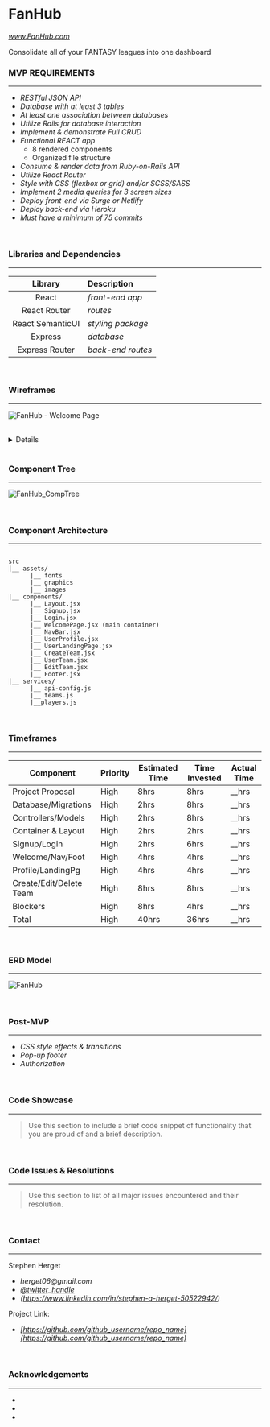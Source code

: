 # FanHub     
_www.FanHub.com_

Consolidate all of your FANTASY leagues into one dashboard

### MVP REQUIREMENTS
***

- _RESTful JSON API_
- _Database with at least 3 tables_
- _At least one association between databases_
- _Utilize Rails for database interaction_
- _Implement & demonstrate Full CRUD_
- _Functional REACT app_
    - 8 rendered components
    - Organized file structure
- _Consume & render data from Ruby-on-Rails API_
- _Utilize React Router_
- _Style with CSS (flexbox or grid) and/or SCSS/SASS_
- _Implement 2 media queries for 3 screen sizes_
- _Deploy front-end via Surge or Netlify_
- _Deploy back-end via Heroku_
- _Must have a minimum of 75 commits_

<br>

### Libraries and Dependencies
***

|     Library      | Description       |
| :--------------: | :-----------------|
|      React       |  _front-end app_  |
|   React Router   |      _routes_     |
| React SemanticUI | _styling package_ |
|     Express      |     _database_    |
|  Express Router  | _back-end routes_ |

<br>

### Wireframes
***

![FanHub - Welcome Page](https://user-images.githubusercontent.com/82413689/131147415-72fb2bd3-07bc-4f3d-babb-09ca58444ff4.png)

<br>

<details>
    
![FanHub](https://user-images.githubusercontent.com/82413689/131126412-663b8952-8b81-44ab-ab4e-a39c43e3a5f0.png)
    
</details>

<br>

### Component Tree
***

![FanHub_CompTree](https://user-images.githubusercontent.com/82413689/131147057-7e55363d-1f9c-49e3-b48f-734154a07135.png)

<br>

### Component Architecture
***

``` structure

src
|__ assets/
      |__ fonts
      |__ graphics
      |__ images
|__ components/
      |__ Layout.jsx 
      |__ Signup.jsx
      |__ Login.jsx
      |__ WelcomePage.jsx (main container)
      |__ NavBar.jsx
      |__ UserProfile.jsx
      |__ UserLandingPage.jsx
      |__ CreateTeam.jsx
      |__ UserTeam.jsx
      |__ EditTeam.jsx
      |__ Footer.jsx
|__ services/
      |__ api-config.js
      |__ teams.js
      |__players.js

```

<br>

### Timeframes
***

|        Component        | Priority | Estimated Time | Time Invested | Actual Time  |
|-------------------------|----------|----------------|---------------|--------------|
|     Project Proposal    |   High   |      8hrs      |   8hrs        |     __hrs    |
|   Database/Migrations   |   High   |      2hrs      |   8hrs        |     __hrs    |
|    Controllers/Models   |   High   |      2hrs      |   8hrs        |     __hrs    |
|    Container & Layout   |   High   |      2hrs      |   2hrs        |     __hrs    |
|       Signup/Login      |   High   |      2hrs      |   6hrs        |     __hrs    |
|     Welcome/Nav/Foot    |   High   |      4hrs      |   4hrs        |     __hrs    |
|    Profile/LandingPg    |   High   |      4hrs      |   4hrs        |     __hrs    |
| Create/Edit/Delete Team |   High   |      8hrs      |   8hrs        |     __hrs    |
|         Blockers        |   High   |      8hrs      |   4hrs        |     __hrs    |
|          Total          |   High   |     40hrs      |  36hrs        |     __hrs    |

<br>

### ERD Model
***

![FanHub](https://user-images.githubusercontent.com/82413689/131028325-f52d1f86-7c02-4c2b-89b1-d2ead0c853e4.png)

<br>

### Post-MVP
***

- _CSS style effects & transitions_
- _Pop-up footer_
- _Authorization_

<br>

### Code Showcase
***

> Use this section to include a brief code snippet of functionality that you are proud of and a brief description.

<br>

### Code Issues & Resolutions
***

> Use this section to list of all major issues encountered and their resolution.

<br>

### Contact
***

Stephen Herget 

- _herget06@gmail.com_
- _[@twitter_handle](https://twitter.com/twitter_handle)_
- _(https://www.linkedin.com/in/stephen-a-herget-50522942/)_

Project Link: 

- _[https://github.com/github_username/repo_name](https://github.com/github_username/repo_name)_

<br>

### Acknowledgements
***

* []()
* []()
* []()

